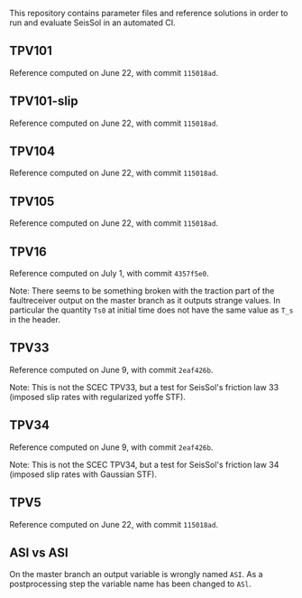 This repository contains parameter files and reference solutions in order to run and evaluate SeisSol in an automated CI.

## TPV101
Reference computed on June 22, with commit `115018ad`.

## TPV101-slip
Reference computed on June 22, with commit `115018ad`.

## TPV104
Reference computed on June 22, with commit `115018ad`.

## TPV105
Reference computed on June 22, with commit `115018ad`.

## TPV16
Reference computed on July 1, with commit `4357f5e0`.

Note: There seems to be something broken with the traction part of the faultreceiver output on the master branch as it outputs strange values. In particular the quantity `Ts0` at initial time does not have the same value as `T_s` in the header.

## TPV33
Reference computed on June 9, with commit `2eaf426b`.

Note: This is not the SCEC TPV33, but a test for SeisSol's friction law 33 (imposed slip rates with regularized yoffe STF).

## TPV34
Reference computed on June 9, with commit `2eaf426b`.

Note: This is not the SCEC TPV34, but a test for SeisSol's friction law 34 (imposed slip rates with Gaussian STF).

## TPV5
Reference computed on June 22, with commit `115018ad`.

## ASl vs ASI
On the master branch an output variable is wrongly named `ASI`. As a postprocessing step the variable name has been changed to `ASl`.
